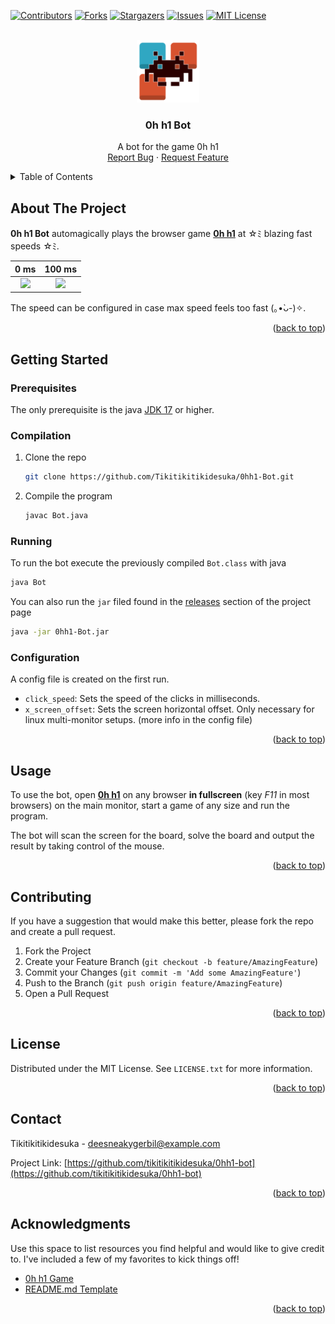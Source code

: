 <div id="top"></div>

<!-- PROJECT SHIELDS -->
[![Contributors][contributors-shield]][contributors-url]
[![Forks][forks-shield]][forks-url]
[![Stargazers][stars-shield]][stars-url]
[![Issues][issues-shield]][issues-url]
[![MIT License][license-shield]][license-url]



<!-- PROJECT LOGO -->
<br />
<div align="center">
  <a href="https://github.com/othneildrew/Best-README-Template">
    <img src="docs/assets/logo.svg" alt="Logo" width="100" height="100">
  </a>

<h3 align="center">0h h1 Bot</h3>

  <p align="center">
    A bot for the game 0h h1
    <br />
    <a href="https://github.com/Tikitikitikidesuka/0hh1-Bot/issues">Report Bug</a>
    ·
    <a href="https://github.com/Tikitikitikidesuka/0hh1-Bot/issues">Request Feature</a>
  </p>
</div>



<!-- TABLE OF CONTENTS -->
<details>
  <summary>Table of Contents</summary>
  <ol>
    <li>
      <a href="#about-the-project">About The Project</a>
    </li>
    <li>
      <a href="#getting-started">Getting Started</a>
      <ul>
        <li><a href="#prerequisites">Prerequisites</a></li>
        <li><a href="#compilation">Compilation</a></li>
        <li><a href="#running">Running</a></li>
        <li><a href="#configuration">Configuration</a></li>
      </ul>
    </li>
    <li><a href="#usage">Usage</a></li>
    <li><a href="#contributing">Contributing</a></li>
    <li><a href="#license">License</a></li>
    <li><a href="#contact">Contact</a></li>
    <li><a href="#acknowledgments">Acknowledgments</a></li>
  </ol>
</details>



<!-- ABOUT THE PROJECT -->
## About The Project

**0h h1 Bot** automagically plays the browser game **[0h h1](https://0hh1.com/)** at ☆ﾐ blazing fast speeds ☆ﾐ.

|                            0 ms                            |                            100 ms                            |
|:----------------------------------------------------------:|:------------------------------------------------------------:|
| <image src="docs/assets/0msSolve.gif" width="256"></image> | <image src="docs/assets/100msSolve.gif" width="256"></image> |

The speed can be configured in case max speed feels too fast (｡•̀ᴗ-)✧.

<p align="right">(<a href="#top">back to top</a>)</p>



<!-- GETTING STARTED -->
## Getting Started

### Prerequisites

The only prerequisite is the java [JDK 17](https://www.oracle.com/java/technologies/downloads/#java17) or higher.

### Compilation

1. Clone the repo
   ```sh
   git clone https://github.com/Tikitikitikidesuka/0hh1-Bot.git
   ```
2. Compile the program
   ```sh
   javac Bot.java
   ```
   
### Running

To run the bot execute the previously compiled `Bot.class` with java
```sh
java Bot
```

You can also run the `jar` filed found in the [releases](https://github.com/Tikitikitikidesuka/0hh1-Bot/releases) section of the project page
```sh
java -jar 0hh1-Bot.jar
```

### Configuration

A config file is created on the first run.

- `click_speed`: Sets the speed of the clicks in milliseconds.
- `x_screen_offset`: Sets the screen horizontal offset. Only necessary for linux multi-monitor setups.
  (more info in the config file)

<p align="right">(<a href="#top">back to top</a>)</p>



<!-- USAGE EXAMPLES -->
## Usage

To use the bot, open **[0h h1](https://0hh1.com/)** on any browser **in fullscreen** (key _F11_ in most browsers) on the main monitor, start a game of any size and run the program.

The bot will scan the screen for the board, solve the board and output the result by taking control of the mouse.

<p align="right">(<a href="#top">back to top</a>)</p>



<!-- CONTRIBUTING -->
## Contributing

If you have a suggestion that would make this better, please fork the repo and create a pull request.

1. Fork the Project
2. Create your Feature Branch (`git checkout -b feature/AmazingFeature`)
3. Commit your Changes (`git commit -m 'Add some AmazingFeature'`)
4. Push to the Branch (`git push origin feature/AmazingFeature`)
5. Open a Pull Request

<p align="right">(<a href="#top">back to top</a>)</p>



<!-- LICENSE -->
## License

Distributed under the MIT License. See `LICENSE.txt` for more information.

<p align="right">(<a href="#top">back to top</a>)</p>



<!-- CONTACT -->
## Contact

Tikitikitikidesuka - deesneakygerbil@example.com

Project Link: [https://github.com/tikitikitikidesuka/0hh1-bot](https://github.com/tikitikitikidesuka/0hh1-bot)

<p align="right">(<a href="#top">back to top</a>)</p>



<!-- ACKNOWLEDGMENTS -->
## Acknowledgments

Use this space to list resources you find helpful and would like to give credit to. I've included a few of my favorites to kick things off!

* [0h h1 Game](https://0hh1.com/)
* [README.md Template](https://github.com/othneildrew/Best-README-Template/blob/master/README.md)

<p align="right">(<a href="#top">back to top</a>)</p>



<!-- MARKDOWN LINKS & IMAGES -->
[contributors-shield]: https://img.shields.io/github/contributors/tikitikitikidesuka/0hh1-Bot.svg?style=for-the-badge
[contributors-url]: https://github.com/Tikitikitikidesuka/0hh1-Bot/graphs/contributors
[forks-shield]: https://img.shields.io/github/forks/tikitikitikidesuka/0hh1-Bot.svg?style=for-the-badge
[forks-url]: https://github.com/Tikitikitikidesuka/0hh1-Bot/network/members
[stars-shield]: https://img.shields.io/github/stars/tikitikitikidesuka/0hh1-Bot.svg?style=for-the-badge
[stars-url]: https://github.com/Tikitikitikidesuka/0hh1-Bot/stargazers
[issues-shield]: https://img.shields.io/github/issues/tikitikitikidesuka/0hh1-Bot.svg?style=for-the-badge
[issues-url]: https://github.com/Tikitikitikidesuka/0hh1-Bot/issues
[license-shield]: https://img.shields.io/github/license/tikitikitikidesuka/0hh1-Bot.svg?style=for-the-badge
[license-url]: https://github.com/Tikitikitikidesuka/0hh1-Bot/blob/master/LICENSE.txt
